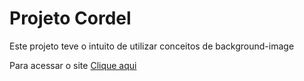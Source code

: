 <h1>Projeto Cordel</h1>

<p>Este projeto teve o intuito de utilizar conceitos de background-image</p>

<p>Para acessar o site <a href="https://kaikerenan.github.io/projeto-cordel/">Clique aqui</a></p>
